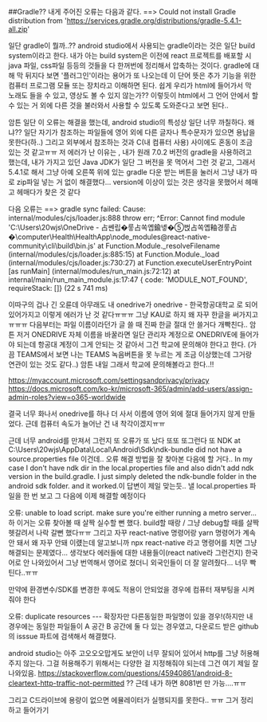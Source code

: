 ##Gradle??
내게 주어진 오류는 다음과 같다.
==> Could not install Gradle distribution from 'https://services.gradle.org/distributions/gradle-5.4.1-all.zip'

일단 gradle이 뭘까..?? android studio에서 사용되는 gradle이라는 것은 일단 build system이라고 한다. 
내가 아는 build system은 이전에 react 프로젝트를 배포할 시 java 파일, css파일 등등의 것들을 다 한꺼번에 정리해서 압축하는 것이다.
gradle에 대해 막 뒤지다 보면 '플러그인'이라는 용어가 또 나오는데 이 단어 뜻은 추가 기능을 위한 컴퓨터 프로그램 모듈 또는 장치라고 이해하면 된다. 
쉽게 우리가 html에 들어가서 막 노래도 들을 수 있고, 영상도 볼 수 있지 않는가?? 이렇듯이 html에서 그 언어 안에서 할 수 있는 거 외에 다른 것을 불러와서
사용할 수 있도록 도와준다고 보면 된다..

암튼 일단 이 오류는 해결을 했는데, android studio의 특성상 일단 너무 까칠하다. 왜냐?? 일단 자기가 참조하는 파일들에 영어 외에 다른 글자나 특수문자가 있으면 용납을 못한다(하..)
그리고 외부에서 참조하는 것과 C(내 컴퓨터 사용) 사이에도 혼동이 조금 있는 것 같고ㅠㅠ
저 에러가 난 이유는 , 내가 원래 7.0.2 버전의 gradle을 사용하려고 했는데, 내가 가지고 있던 Java JDK가 일단 그 버전을 못 먹어서 그런 것 같고, 그래서 5.4.1로 해서 그냥 아예
오른쪽 위에 있는 gradle 다운 받는 버튼을 눌러서 그냥 내가 따로 zip파일 넣는 거 없이 해결했다... version에 이상이 있는 것은 생각을 못했어서 헤매고 헤매다가 찾은 것 같다

다음 오류는 
==> gradle sync failed: Cause: internal/modules/cjs/loader.js:888 throw err; ^Error: Cannot find module 'C:\Users\20wjs\OneDrive - 占쎈립�뤃占쏙옙鍮녷�⑤벉占쏙옙釉경뤃占�\computer\Health\HealthApp\node_modules\@react-native-community\cli\build\bin.js' at Function.Module._resolveFilename (internal/modules/cjs/loader.js:885:15) at Function.Module._load (internal/modules/cjs/loader.js:730:27) at Function.executeUserEntryPoint [as runMain] (internal/modules/run_main.js:72:12) at internal/main/run_main_module.js:17:47 { code: 'MODULE_NOT_FOUND', requireStack: []} (22 s 741 ms)

이따구의 겁나 긴 오륜데 아무래도 내 onedrive가 onedrive - 한국항공대학교 로 되어 있어가지고 이렇게 에러가 난 것 같다ㅠㅠㅠ 그냥 KAU로 하지 왜 자꾸 한글을 써가지고ㅠㅠㅠ 다음부터는
파일 이름이라던가 글 쓸 때 진짜 한글 절대 안 쓸거다 개빡친다..
암튼 저거 ONEDRIVE 자체 이름을 바꿀라면 일단 관리자 계정으로 ONEDRIVE에 들어가야 되는데 항공대 계정이 그게 안되는 것 같아서 그건 학교에 문의해야 한다고 한다.
(가끔 TEAMS에서 보면 나는 TEAMS 녹음버튼을 못 누르는 게 조금 이상했는데 그거랑 연관이 있는 것도 같다..) 암튼 내일 그래서 학교에 문의해볼라고 한다..!!

https://myaccount.microsoft.com/settingsandprivacy/privacy
https://docs.microsoft.com/ko-kr/microsoft-365/admin/add-users/assign-admin-roles?view=o365-worldwide

결국 너무 화나서 onedrive를 하나 더 사서 이름에 영어 외에 절대 들어가지 않게 만들었다.
근데 컴퓨터 속도가 늘어난 건 내 착각이겠지ㅠㅠ   

근데 너무 android를 만져서 그런지 또 오류가 또 났다 또또 또그런다 또
NDK at C:\Users\20wjs\AppData\Local\Android\Sdk\ndk-bundle did not have a source.properties file
이건데.. 오류 해결 방법을 잘 찾아본 다음에 할 거다..
In my case I don't have ndk dir in the local.properties file and also didn't add ndk version in the build.gradle. I just simply deleted the ndk-bundle folder in the android sdk folder. and it worked.이 답변이 제일 맞는듯.. 낼 local.properties 파일을 한 번 보고 그 다음에 이제 해결할 예정이다   

오류: unable to load script. make sure you're either running a metro server...
하 이거는 오류 찾아볼 때 살짝 실수할 뻔 했다.
build할 때랑 / 그냥 debug할 때를 살짝 헷갈려서 나락 갈뻔 했다ㅠㅠ
그리고 자꾸 react-native 명령어랑 yarn 명령어가 계속 안 돼서 왜 자꾸 안돼 이럤는데 알고보니까 npx react-native 라고 명령어를 치면 그냥 해결되는 문제였다...
생각보다 에러들에 대한 내용들이(react native라 그런건지) 한국어로 안 나와있어서 그냥 번역해서 영어로 쳤더니 외국인들이 더 잘 알려줬다... 너무 빡틴다..ㅠㅠ   

만약에 환경변수/SDK를 변경한 후에도 적용이 안되었을 경우에 컴퓨터 재부팅을 시켜줘야 한다   

오류: duplicate resources --- 확장자만 다른동일한 파일명이 있을 경우!(하지만 내 경우에는 동일한 파일들이 A 공간 B 공간에 둘 다 있는 경우였고, 다운로드 받은 github의 isssue 파트에 검색해서 해결했다.   

android studio는 아주 고오오오맙게도 보안이 너무 잘되어 있어서 http를 그냥 허용해주지 않는다. 그걸 허용해주기 위해서는 다양한 걸 지정해줘야 되는데 그건 여기 제일 잘 나와있음. https://stackoverflow.com/questions/45940861/android-8-cleartext-http-traffic-not-permitted  ?? 근데 내가 하면 8081번 만 가능....ㅠㅠ
   
그리고 C드라이브에 용량이 없으면 에뮬레이터가 실행되지를 못한다.. ㅠㅠ 그거 정리하고 들어가기
